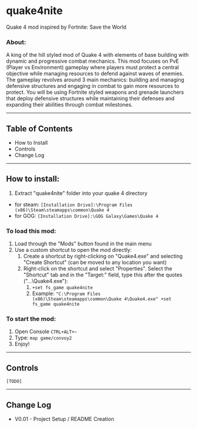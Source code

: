 # quake4nite
Quake 4 mod inspired by Fortnite: Save the World

### About:
A king of the hill styled mod of Quake 4 with elements of base building with dynamic and progressive combat mechanics. This mod focuses on PvE (Player vs Environment) gameplay where players must protect a central objective while managing resources to defend against waves of enemies. The gameplay revolves around 3 main mechanics: building and managing defensive structures and engaging in combat to gain more resources to protect. You will be using Fortnite styled weapons and grenade launchers that deploy defensive structures while maintaining their defenses and expanding their abilities through combat milestones. 

---
## **Table of Contents**
- How to Install
- Controls
- Change Log

---
## **How to install:**
1. Extract "quake4nite" folder into your quake 4 directory
- for steam: `[Installation Drive]:\Program Files (x86)\Steam\steamapps\common\Quake 4`
- for GOG: `[Installation Drive]:\GOG Galaxy\Games\Quake 4`

### To load this mod:
1. Load through the "Mods" button found in the main menu
2. Use a custom shortcut to open the mod directly:
	1. Create a shortcut by right-clicking on "Quake4.exe" and selecting "Create Shortcut" (can be moved to any location you want) 
	2. Right-click on the shortcut and select "Properties". Select the "Shortcut" tab and in the "Target:" field, type this after the quotes ("...\Quake4.exe"):
		1. `+set fs_game quake4nite`
		2. Example: `"C:\Program Files (x86)\Steam\steamapps\common\Quake 4\Quake4.exe" +set fs_game quake4nite`

### To start the mod:
1. Open Console `CTRL+ALT+~`
2. Type: `map game/convoy2`
3. Enjoy!
---
## Controls 
`[TODO]`

---
## Change Log
- V0.01 - Project Setup / README Creation
